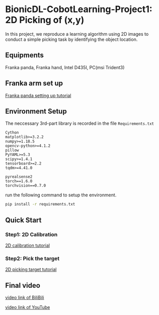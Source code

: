 # BionicDL-CobotLearning-Project1: 2D Picking of (x,y)

In this project, we reproduce a learning algorithm using 2D images to conduct a simple picking task by identifying the object location.

## Equipments

Franka panda, Franka hand, Intel D435I, PC(msi Trident3)

## Franka arm set up

[Franka panda setting up tutorial ](https://bionicdl.feishu.cn/docs/doccnfGyDtcYwfkxvA0mFD2CVkd#B8wucg)


## Environment Setup

The neccessary 3rd-part library is recorded in the file `Requirements.txt`

```
Cython
matplotlib>=3.2.2
numpy>=1.18.5
opencv-python>=4.1.2
pillow
PyYAML>=5.3
scipy>=1.4.1
tensorboard>=2.2
tqdm>=4.41.0

pyrealsense2
torch==1.6.0
torchvision==0.7.0
```

run the following command to setup the environment.

```bash
pip install -r requirements.txt
```

## Quick Start

### Step1: 2D Calibration

[2D calibration tutorial](./calibration/ReadMe.md)

### Step2: Pick the target
[2D picking target tutorial](./2Dpicking/readme.md)

## Final video

[video link of BiliBili](https://www.bilibili.com/video/BV1RA411N7ST/)

[video link of YouTube](https://www.youtube.com/watch?v=31S3JaH5w9s)
